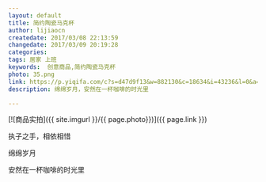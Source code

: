 ```yaml
---
layout: default
title: 简约陶瓷马克杯
author: lijiaocn
createdate: 2017/03/08 22:13:59
changedate: 2017/03/09 20:19:28
categories:
tags: 居家 上班
keywords:  创意商品,简约陶瓷马克杯
photo: 35.png
link: https://p.yiqifa.com/c?s=d47d9f13&w=882130&c=18634&i=43236&l=0&a=545091&pf=hwe&e=&t=http://you.163.com/item/detail?id=1037001&_stat_area=mod_2_item_1&_stat_referer=index&rcmdVer=1.0.0.0
description: 绵绵岁月，安然在一杯咖啡的时光里

---
```


[![商品实拍]({{ site.imgurl }}/{{ page.photo}})]({{ page.link }})

执子之手，相依相惜

绵绵岁月

安然在一杯咖啡的时光里
